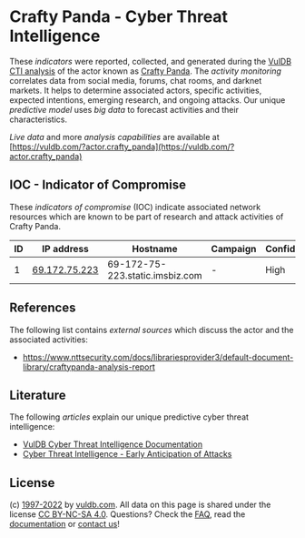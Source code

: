 # Crafty Panda - Cyber Threat Intelligence

These _indicators_ were reported, collected, and generated during the [VulDB CTI analysis](https://vuldb.com/?kb.cti) of the actor known as [Crafty Panda](https://vuldb.com/?actor.crafty_panda). The _activity monitoring_ correlates data from social media, forums, chat rooms, and darknet markets. It helps to determine associated actors, specific activities, expected intentions, emerging research, and ongoing attacks. Our unique _predictive model_ uses _big data_ to forecast activities and their characteristics.

_Live data_ and more _analysis capabilities_ are available at [https://vuldb.com/?actor.crafty_panda](https://vuldb.com/?actor.crafty_panda)

## IOC - Indicator of Compromise

These _indicators of compromise_ (IOC) indicate associated network resources which are known to be part of research and attack activities of Crafty Panda.

ID | IP address | Hostname | Campaign | Confidence
-- | ---------- | -------- | -------- | ----------
1 | [69.172.75.223](https://vuldb.com/?ip.69.172.75.223) | 69-172-75-223.static.imsbiz.com | - | High

## References

The following list contains _external sources_ which discuss the actor and the associated activities:

* https://www.nttsecurity.com/docs/librariesprovider3/default-document-library/craftypanda-analysis-report

## Literature

The following _articles_ explain our unique predictive cyber threat intelligence:

* [VulDB Cyber Threat Intelligence Documentation](https://vuldb.com/?kb.cti)
* [Cyber Threat Intelligence - Early Anticipation of Attacks](https://www.scip.ch/en/?labs.20201022)

## License

(c) [1997-2022](https://vuldb.com/?kb.changelog) by [vuldb.com](https://vuldb.com/?kb.about). All data on this page is shared under the license [CC BY-NC-SA 4.0](https://creativecommons.org/licenses/by-nc-sa/4.0/). Questions? Check the [FAQ](https://vuldb.com/?kb.faq), read the [documentation](https://vuldb.com/?kb) or [contact us](https://vuldb.com/?contact)!
